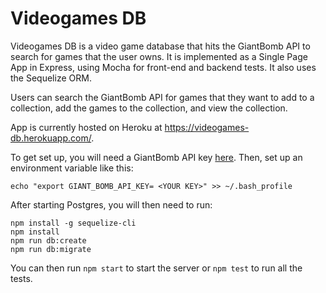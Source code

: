 # Videogames DB
Videogames DB is a video game database that hits the GiantBomb API to search for games that the user owns.
It is implemented as a Single Page App in Express, using Mocha for front-end and backend tests.  It also uses the Sequelize ORM.

Users can search the GiantBomb API for games that they want to add to a collection, add the games to the collection, and view the collection.

App is currently hosted on Heroku at https://videogames-db.herokuapp.com/.

To get set up, you will need a GiantBomb API key [here](http://www.giantbomb.com/api/).
Then, set up an environment variable like this:

```
echo "export GIANT_BOMB_API_KEY= <YOUR KEY>" >> ~/.bash_profile
```

After starting Postgres, you will then need to run:

```
npm install -g sequelize-cli
npm install
npm run db:create
npm run db:migrate
```

You can then run `npm start` to start the server or `npm test` to run all the tests.

